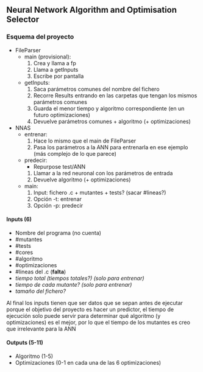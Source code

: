 ## Neural Network Algorithm and Optimisation Selector

### Esquema del proyecto
 - FileParser
    - main (provisional):
        1. Crea y llama a fp
        2. Llama a getInputs
        3. Escribe por pantalla
    - getInputs:
        1. Saca parámetros comunes del nombre del fichero
        2. Recorre Results entrando en las carpetas que tengan los mismos parámetros comunes
        3. Guarda el menor tiempo y algoritmo correspondiente (en un futuro optimizaciones)
        4. Devuelve parámetros comunes + algoritmo (+ optimizaciones)
 - NNAS
    - entrenar:
        1. Hace lo mismo que el main de FileParser
        2. Pasa los parámetros a la ANN para entrenarla en ese ejemplo (más complejo de lo que parece)
    - predecir:
        - Repurpose test/ANN
        1. Llamar a la red neuronal con los parámetros de entrada
        2. Devuelve algoritmo (+ optimizaciones)
    - main:
        1. Input: fichero .c + mutantes + tests? (sacar #lineas?)
        2. Opción -t: entrenar
        3. Opción -p: predecir

#### Inputs (6)
 - Nombre del programa (no cuenta)
 - #mutantes
 - #tests
 - #cores
 - #algoritmo
 - #optimizaciones
 - #lineas del .c (**falta**)
 - *tiempo total (tiempos totales?) (solo para entrenar)*
 - *tiempo de cada mutante? (solo para entrenar)*
 - *tamaño del fichero?*

Al final los inputs tienen que ser datos que se sepan antes de ejecutar porque el objetivo del proyecto es hacer un predictor, el tiempo de ejecución solo puede servir para determinar qué algoritmo (y optimizaciones) es el mejor, por lo que el tiempo de los mutantes es creo que irrelevante para la ANN

#### Outputs (5-11)
 - Algoritmo (1-5)
 - Optimizaciones (0-1 en cada una de las 6 optimizaciones)
